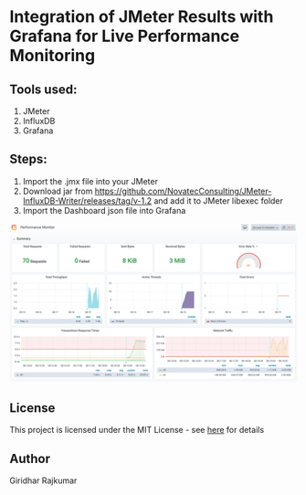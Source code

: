 # Integration of JMeter Results with Grafana for Live Performance Monitoring

## Tools used:
1. JMeter
2. InfluxDB
3. Grafana

## Steps:

1. Import the .jmx file into your JMeter
2. Download jar from https://github.com/NovatecConsulting/JMeter-InfluxDB-Writer/releases/tag/v-1.2 and add it to JMeter libexec folder
3. Import the Dashboard json file into Grafana

![github-large](https://github.com/grajk88/grafana-influxdb-jmeter/blob/master/SS.png)

## License

This project is licensed under the MIT License - see [here](https://mit-license.org/) for details

## Author
Giridhar Rajkumar

